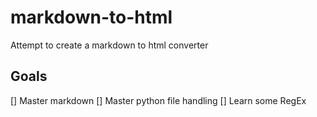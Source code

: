 # markdown-to-html
Attempt to create a markdown to html converter

## Goals
[] Master markdown
[] Master python file handling
[] Learn some RegEx
